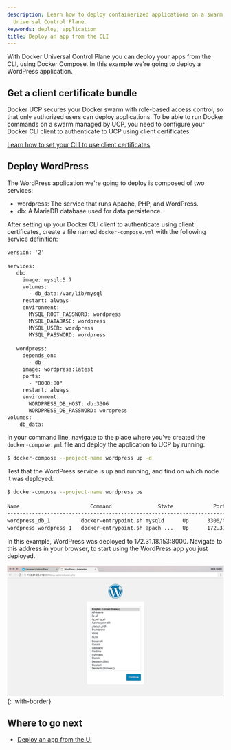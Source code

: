 ```yaml
---
description: Learn how to deploy containerized applications on a swarm, with Docker
  Universal Control Plane.
keywords: deploy, application
title: Deploy an app from the CLI
---
```


With Docker Universal Control Plane you can deploy your apps from the CLI,
using Docker Compose. In this example we're going to deploy a WordPress
application.

## Get a client certificate bundle

Docker UCP secures your Docker swarm with role-based access control, so that only
authorized users can deploy applications. To be able to run
Docker commands on a swarm managed by UCP, you need to configure your Docker CLI
client to authenticate to UCP using client certificates.

[Learn how to set your CLI to use client certificates](../access-ucp/cli-based-access.md).

## Deploy WordPress

The WordPress application we're going to deploy is composed of two services:

* wordpress: The service that runs Apache, PHP, and WordPress.
* db: A MariaDB database used for data persistence.

After setting up your Docker CLI client to authenticate using client certificates,
create a file named `docker-compose.yml` with the following service definition:

```none
version: '2'

services:
   db:
     image: mysql:5.7
     volumes:
       - db_data:/var/lib/mysql
     restart: always
     environment:
       MYSQL_ROOT_PASSWORD: wordpress
       MYSQL_DATABASE: wordpress
       MYSQL_USER: wordpress
       MYSQL_PASSWORD: wordpress

   wordpress:
     depends_on:
       - db
     image: wordpress:latest
     ports:
       - "8000:80"
     restart: always
     environment:
       WORDPRESS_DB_HOST: db:3306
       WORDPRESS_DB_PASSWORD: wordpress
volumes:
    db_data:
```

In your command line, navigate to the place where you've created the
`docker-compose.yml` file and deploy the application to UCP by running:

```bash
$ docker-compose --project-name wordpress up -d
```

Test that the WordPress service is up and running, and find on which node it
was deployed.

```bash
$ docker-compose --project-name wordpress ps

Name                       Command               State             Ports
------------------------------------------------------------------------------------------
wordpress_db_1          docker-entrypoint.sh mysqld      Up      3306/tcp                   
wordpress_wordpress_1   docker-entrypoint.sh apach ...   Up      172.31.18.153:8000->80/tcp
```

In this example, WordPress was deployed to 172.31.18.153:8000. Navigate to
this address in your browser, to start using the WordPress app you just
deployed.

![](../images/deploy-app-cli-1.png){: .with-border}

## Where to go next

* [Deploy an app from the UI](index.md)

